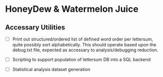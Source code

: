 # HoneyDew & Watermelon Juice


## **Accessary Utilities**
 - [ ] Print out structured/ordered list of defined word order per lettersum, quite possibly sort alphabetically.
			 This should operate based upon the debug.txt file, expected as accessary to analysis/debugging reduction.
 - [ ] Scripting to support population of lettersum DB into a SQL backend
 - [ ] Statistical analysis dataset generation
 